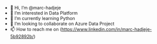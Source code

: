 - 👋 Hi, I’m @marc-hadjeje
- 👀 I’m interested in Data Platform 
- 🌱 I’m currently learning Python
- 💞️ I’m looking to collaborate on Azure Data Project
- 📫 How to reach me on (https://www.linkedin.com/in/marc-hadjeje-5b92892b/)

